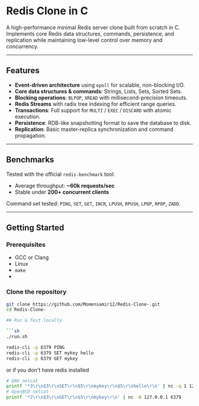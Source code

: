 # Redis Clone in C

A high-performance minimal Redis server clone built from scratch in C.  
Implements core Redis data structures, commands, persistence, and replication while maintaining low-level control over memory and concurrency.

---

##  Features

- **Event-driven architecture** using `epoll` for scalable, non-blocking I/O.
- **Core data structures & commands**: Strings, Lists, Sets, Sorted Sets.
- **Blocking operations**: `BLPOP`, `XREAD` with millisecond-precision timeouts.
- **Redis Streams** with radix tree indexing for efficient range queries.
- **Transactions**: Full support for `MULTI` / `EXEC` / `DISCARD` with atomic execution.
- **Persistence**: RDB-like snapshotting format to save the database to disk.
- **Replication**: Basic master-replica synchronization and command propagation.

---

##  Benchmarks

Tested with the official `redis-benchmark` tool:  

- Average throughput: **~60k requests/sec**  
- Stable under **200+ concurrent clients**  

Command set tested: `PING`, `SET`, `GET`, `INCR`, `LPUSH`, `RPUSH`, `LPOP`, `RPOP`, `ZADD`.

---

##  Getting Started

### Prerequisites
- GCC or Clang
- Linux 
- `make`
- 
### Clone the repository
```sh
git clone https://github.com/Momensamir12/Redis-Clone-.git
cd Redis-Clone-

## Run & Test locally

```sh
./run.sh
```

```sh
redis-cli -p 6379 PING
redis-cli -p 6379 SET mykey hello
redis-cli -p 6379 GET mykey
```
or if you don't have redis installed 

```sh
# GNU netcat
printf '*3\r\n$3\r\nSET\r\n$5\r\nmykey\r\n$5\r\nhello\r\n' | nc -q 1 127.0.0.1 6379
# OpenBSD netcat
printf '*2\r\n$3\r\nGET\r\n$5\r\nmykey\r\n' | nc -N 127.0.0.1 6379
```

